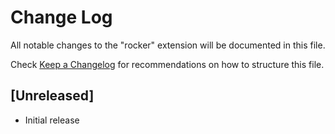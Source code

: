 # Change Log

All notable changes to the "rocker" extension will be documented in this file.

Check [Keep a Changelog](http://keepachangelog.com/) for recommendations on how to structure this file.

## [Unreleased]

- Initial release